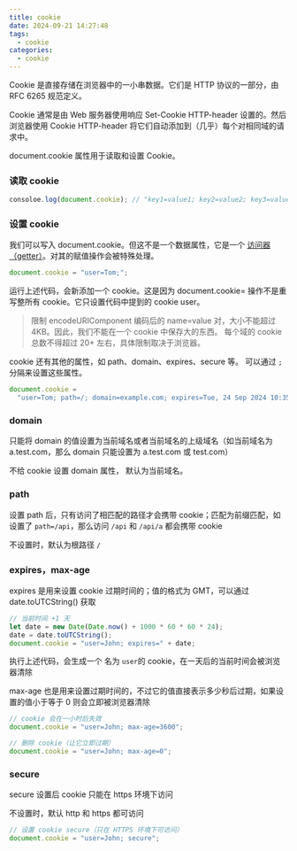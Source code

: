 ```yaml
---
title: cookie
date: 2024-09-21 14:27:48
tags:
  - cookie
categories:
  - cookie
---
```


Cookie 是直接存储在浏览器中的一小串数据。它们是 HTTP 协议的一部分，由 RFC 6265 规范定义。

Cookie 通常是由 Web 服务器使用响应 Set-Cookie HTTP-header 设置的。然后浏览器使用 Cookie HTTP-header 将它们自动添加到（几乎）每个对相同域的请求中。

document.cookie 属性用于读取和设置 Cookie。

<!-- more -->

### 读取 cookie

```js
consoloe.log(document.cookie); // "key1=value1; key2=value2; key3=value3"
```

### 设置 cookie

我们可以写入 document.cookie。但这不是一个数据属性，它是一个 [访问器（getter）](https://developer.mozilla.org/zh-CN/docs/Web/JavaScript/Reference/Functions/get)。对其的赋值操作会被特殊处理。

```js
document.cookie = "user=Tom;";
```

运行上述代码，会新添加一个 cookie。这是因为 document.cookie= 操作不是重写整所有 cookie。它只设置代码中提到的 cookie user。

> 限制
> encodeURIComponent 编码后的 name=value 对，大小不能超过 4KB。因此，我们不能在一个 cookie 中保存大的东西。
> 每个域的 cookie 总数不得超过 20+ 左右，具体限制取决于浏览器。

cookie 还有其他的属性，如 path、domain、expires、secure 等。
可以通过 `;` 分隔来设置这些属性。

```js
document.cookie =
  "user=Tom; path=/; domain=example.com; expires=Tue, 24 Sep 2024 10:35:47 GMT";
```

### domain

只能将 domain 的值设置为当前域名或者当前域名的上级域名（如当前域名为 a.test.com，那么 domain 只能设置为 a.test.com 或 test.com）

不给 cookie 设置 domain 属性， 默认为当前域名。

### path

设置 path 后，只有访问了相匹配的路径才会携带 cookie；匹配为前缀匹配，如设置了 `path=/api`，那么访问 `/api` 和 `/api/a` 都会携带 cookie

不设置时，默认为根路径 `/`

### expires，max-age

expires 是用来设置 cookie 过期时间的；值的格式为 GMT，可以通过 date.toUTCString() 获取

```js
// 当前时间 +1 天
let date = new Date(Date.now() + 1000 * 60 * 60 * 24);
date = date.toUTCString();
document.cookie = "user=John; expires=" + date;
```

执行上述代码，会生成一个 名为 `user`的 cookie，在一天后的当前时间会被浏览器清除

max-age 也是用来设置过期时间的，不过它的值直接表示多少秒后过期，如果设置的值小于等于 0 则会立即被浏览器清除

```js
// cookie 会在一小时后失效
document.cookie = "user=John; max-age=3600";

// 删除 cookie（让它立即过期）
document.cookie = "user=John; max-age=0";
```

### secure

secure 设置后 cookie 只能在 https 环境下访问

不设置时，默认 http 和 https 都可访问

```js
// 设置 cookie secure（只在 HTTPS 环境下可访问）
document.cookie = "user=John; secure";
```
